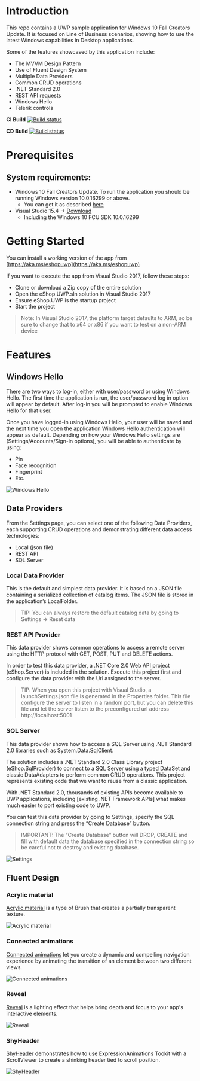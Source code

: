 # Introduction 
This repo contains a UWP sample application for Windows 10 Fall Creators Update. It is focused on Line of Business scenarios, showing how to use the latest Windows capabilities in Desktop applications.

Some of the features showcased by this application include:

- The MVVM Design Pattern
- Use of Fluent Design System
- Multiple Data Providers
- Common CRUD operations
- .NET Standard 2.0
- REST API requests
- Windows Hello
- Telerik controls

**CI Build**
[![Build status](https://ci.appveyor.com/api/projects/status/wqn7or9m95xjurjy?svg=true)](https://ci.appveyor.com/project/rido-min/eshoponuwp)

**CD Build**
[![Build status](https://rido.visualstudio.com/_apis/public/build/definitions/989ddbdd-c86a-4fa8-8d80-89eb785d8056/83/badge)](https://aka.ms/eshopuwp)

# Prerequisites

## System requirements:
- Windows 10 Fall Creators Update. To run the application you should be running Windows version 10.0.16299 or above.
	- You can get it as described [here](https://blogs.windows.com/windowsexperience/2017/10/17/get-windows-10-fall-creators-update)
- Visual Studio 15.4 -> [Download](http://visualstudio.com/)
	- Including the Windows 10 FCU SDK 10.0.16299

# Getting Started

You can install a working version of the app from
[https://aka.ms/eshopuwp](https://aka.ms/eshopuwp)

If you want to execute the app from Visual Studio 2017, follow these steps:
- Clone or download a Zip copy of the entire solution
- Open the eShop.UWP.sln solution in Visual Studio 2017
- Ensure eShop.UWP is the startup project
- Start the project

> Note: In Visual Studio 2017, the platform target defaults to ARM, so be sure to change that to x64 or x86 if you want to test on a non-ARM device

# Features

## Windows Hello
There are two ways to log-in, either with user/password or using Windows Hello. The first time the application is run, the user/password log in option will appear by default. After log-in you will be prompted to enable Windows Hello for that user.

Once you have logged-in using Windows Hello, your user will be saved and the next time you open the application Windows Hello authentication will appear as default. Depending on how your Windows Hello settings are (Settings/Accounts/Sign-in options), you will be able to authenticate by using:

- Pin
- Face recognition
- Fingerprint
- Etc.

![Windows Hello](/docs/Login.gif)

## Data Providers
From the Settings page, you can select one of the following Data Providers, each supporting CRUD operations and demonstrating different data access technologies:
- Local (json file)
- REST API
- SQL Server

### Local Data Provider
This is the default and simplest data provider. It is based on a JSON file containing a serialized collection of catalog items. The JSON file is stored in the application’s LocalFolder.


>TIP: You can always restore the default catalog data by going to Settings -> Reset data

### REST API Provider
This data provider shows common operations to access a remote server using the HTTP protocol with GET, POST, PUT and DELETE actions.


In order to test this data provider, a .NET Core 2.0 Web API project (eShop.Server) is included in the solution. Execute this project first and configure the data provider with the Url assigned to the server.


>TIP: When you open this project with Visual Studio, a launchSettings.json file is generated in the Properties folder. This file configure the server to listen in a random port, but you can delete this file and let the server listen to the preconfigured url address http://localhost:5001

### SQL Server
This data provider shows how to access a SQL Server using .NET Standard 2.0 libraries such as System.Data.SqlClient.


The solution includes a .NET Standard 2.0 Class Library project (eShop.SqlProvider) to connect to a SQL Server using a typed DataSet and classic DataAdapters to perform common CRUD operations. This project represents existing code that we want to reuse from a classic application.


With .NET Standard 2.0, thousands of existing APIs become available to UWP applications, including [existing .NET Framework APIs] what makes much easier to port existing code to UWP.


You can test this data provider by going to Settings, specify the SQL connection string and press the “Create Database” button.


>IMPORTANT: The “Create Database” button will DROP, CREATE and fill with default data the database specified in the connection string so be careful not to destroy and existing database.


![Settings](/docs/Settings.jpg)

## Fluent Design

### Acrylic material
[Acrylic material](https://docs.microsoft.com/windows/uwp/design/style/acrylic) is a type of Brush that creates a partially transparent texture.

![Acrylic material](/docs/AcrylicFluent.png)

### Connected animations
[Connected animations](https://docs.microsoft.com/windows/uwp/style/connected-animation) let you create a dynamic and compelling navigation experience by animating the transition of an element between two different views.

![Connected animations](/docs/ConnectedAnimation.gif)

### Reveal
[Reveal](https://docs.microsoft.com/windows/uwp/style/reveal) is a lighting effect that helps bring depth and focus to your app's interactive elements.

![Reveal](/docs/RevealFluent.gif)

### ShyHeader
[ShyHeader](https://github.com/Microsoft/WindowsUIDevLabs/tree/master/SampleGallery/Samples/SDK%2014393/ShyHeader) demonstrates how to use ExpressionAnimations Tookit with a ScrollViewer to create a shinking header tied to scroll position.

![ShyHeader](/docs/ShyHeaderToolkit.gif)

